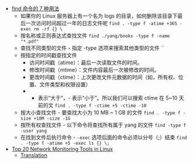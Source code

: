 
- [find 命令的 7 种用法](https://mp.weixin.qq.com/s/XS2KOhBeGeviusIqIBnxKg)
  - 如果你的 Linux 服务器上有一个名为 logs 的目录，如何删除该目录下最后一次访问时间超过一年的日志文件呢 `find . -type f -atime +365 -exec rm -rf {} \`
  - 按名称或正则表达式查找文件 `find ./yang/books -type f -name "*.pdf"`
  - 查找不同类型的文件 - 指定 -type 选项来搜索其他类型的文件 ``
  - 按指定的时间戳查找文件
    - 访问时间戳（atime）：最后一次读取文件的时间。
    - 修改时间戳（mtime）：文件内容最后一次被修改的时间。
    - 更改时间戳（ctime）：上次更改文件元数据的时间（如，所有权、位置、文件类型和权限设置）
    - + 表示“大于”，- 表示“小于”。所以我们可以搜索 ctime 在 5~10 天前的文 `find . -type f -ctime +5 -ctime -10`
  - 按大小查找文件 - 要查找大小为 10 MB ~ 1 GB 的文件 `find . -type f -size +10M -size -1G`
  - 按所有权查找文件 - 以下命令将查找所有属于 yang 的文件 `find -type f -user yang`
  - 在找到文件后执行命令 - `-exec` 选项后面的命令必须以分号（;）结束 `find . -type f -atime +5 -exec ls {} \;`
- [Top 20 Network Monitoring Tools in Linux](https://linoxide.com/network-monitoring-tools-linux/)
  - [Translation](https://mp.weixin.qq.com/s/VwPxTr5tBdteE2aJg1cYUA)




